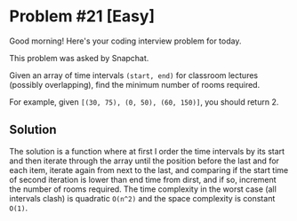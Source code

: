 # Problem #21 [Easy]  

Good morning! Here's your coding interview problem for today.  

This problem was asked by Snapchat.  

Given an array of time intervals `(start, end)` for classroom lectures (possibly overlapping), find the minimum number of rooms required.  

For example, given `[(30, 75), (0, 50), (60, 150)]`, you should return 2.  

## Solution  

The solution is a function where at first I order the time intervals by its start and then iterate through the array until the position before the last and for each item, iterate again from next to the last, and comparing if the start time of second iteration is lower than end time from dirst, and if so, increment the number of rooms required. The time complexity in the worst case (all intervals clash) is quadratic `O(n^2)` and the space complexity is constant `O(1)`.  
